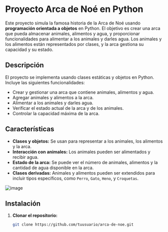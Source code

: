# Proyecto Arca de Noé en Python

Este proyecto simula la famosa historia de la Arca de Noé usando **programación orientada a objetos** en Python. El objetivo es crear una arca que pueda almacenar animales, alimentos y agua, y proporcionar funcionalidades para alimentar a los animales y darles agua. Los animales y los alimentos están representados por clases, y la arca gestiona su capacidad y su estado.

## Descripción

El proyecto se implementa usando clases estáticas y objetos en Python. Incluye las siguientes funcionalidades:

- Crear y gestionar una arca que contiene animales, alimentos y agua.
- Agregar animales y alimentos a la arca.
- Alimentar a los animales y darles agua.
- Verificar el estado actual de la arca y de los animales.
- Controlar la capacidad máxima de la arca.

## Características

- **Clases y objetos:** Se usan para representar a los animales, los alimentos y la arca.
- **Interacción con animales:** Los animales pueden ser alimentados y recibir agua.
- **Estado de la arca:** Se puede ver el número de animales, alimentos y la cantidad de agua disponible en la arca.
- **Clases derivadas:** Animales y alimentos pueden ser extendidos para incluir tipos específicos, como `Perro`, `Gato`, `Heno`, y `Croquetas`.

![image](https://github.com/user-attachments/assets/e687880f-d62e-41a9-91f9-ec668796adcb)

## Instalación

1. **Clonar el repositorio:**

   ```bash
   git clone https://github.com/tuusuario/arca-de-noe.git
